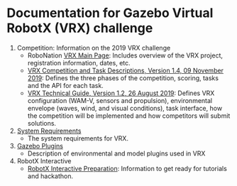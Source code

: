# Documentation for Gazebo Virtual RobotX (VRX) challenge 

1. Competition: Information on the 2019 VRX challenge
    * RoboNation [VRX Main Page](https://robotx.org/index.php/about/about-virtual-robotx): Includes overview of the VRX project, registration information, dates, etc.
    * [VRX Competition and Task Descriptions, Version 1.4, 09 November 2019](https://bitbucket.org/osrf/vrx/downloads/VRX2019_Task_Descriptions_v1.4.pdf): Defines the three phases of the competition, scoring, tasks and the API for each task.
    * [VRX Technical Guide, Version 1.2, 26 August 2019](https://bitbucket.org/osrf/vrx/downloads/VRX2019_Technical%20Guide_V1.2.pdf): Defines VRX configuration (WAM-V, sensors and propulsion), environmental envelope (waves, wind, and visual conditions), task interface, how the competition will be implemented and how competitors will submit solutions.
1. [System Requirements](https://bitbucket.org/osrf/vrx/wiki/system_requirements)
    * The system requirements for VRX.
2. [Gazebo Plugins](https://bitbucket.org/osrf/vrx/wiki/VRXGazeboPlugins)
    * Description of environmental and model plugins used in VRX
1. RobotX Interactive
    * [RobotX Interactive Preparation](https://bitbucket.org/osrf/vrx/wiki/RobotX_Interactive_Preparation): Information to get ready for tutorials and hackathon.
